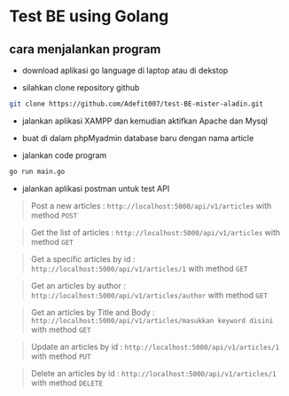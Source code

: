 # Test BE using Golang

## cara menjalankan program

- download aplikasi go language di laptop atau di dekstop

- silahkan clone repository github

```bash
git clone https://github.com/Adefit007/test-BE-mister-aladin.git
```

- jalankan aplikasi XAMPP dan kemudian aktifkan Apache dan Mysql

- buat di dalam phpMyadmin database baru dengan nama article

- jalankan code program

```bash
go run main.go
```

- jalankan aplikasi postman untuk test API

> Post a new articles : `http://localhost:5000/api/v1/articles` with method `POST`

> Get the list of articles : `http://localhost:5000/api/v1/articles` with method `GET`

> Get a specific articles by id : `http://localhost:5000/api/v1/articles/1` with method `GET`

> Get an articles by author : `http://localhost:5000/api/v1/articles/author` with method `GET`

> Get an articles by Title and Body : `http://localhost:5000/api/v1/articles/masukkan keyword disini` with method `GET`

> Update an articles by id : `http://localhost:5000/api/v1/articles/1` with method `PUT`

> Delete an articles by id : `http://localhost:5000/api/v1/articles/1` with method `DELETE`

